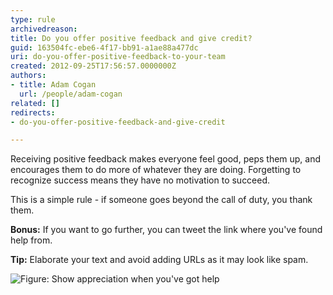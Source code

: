 ```yaml
---
type: rule
archivedreason: 
title: Do you offer positive feedback and give credit?
guid: 163504fc-ebe6-4f17-bb91-a1ae88a477dc
uri: do-you-offer-positive-feedback-to-your-team
created: 2012-09-25T17:56:57.0000000Z
authors:
- title: Adam Cogan
  url: /people/adam-cogan
related: []
redirects:
- do-you-offer-positive-feedback-and-give-credit

---
```


Receiving positive feedback makes everyone feel good, peps them up, and encourages them to do more of whatever they are doing.
Forgetting to recognize success                     means they have no motivation to succeed.

<!--endintro-->

This is a simple rule - if someone goes beyond the call of duty, you thank them.

**Bonus:** If you want to go further, you can tweet the link where you've found help from.

**Tip:** Elaborate your text and avoid adding URLs as it may look like spam.

![Figure: Show appreciation when you've got help](GoodJob.jpg)
